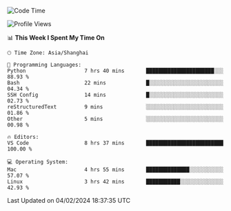 <!--START_SECTION:waka-->
![Code Time](http://img.shields.io/badge/Code%20Time-347%20hrs%208%20mins-blue)

![Profile Views](http://img.shields.io/badge/Profile%20Views-2-blue)

📊 **This Week I Spent My Time On** 

```text
🕑︎ Time Zone: Asia/Shanghai

💬 Programming Languages: 
Python                   7 hrs 40 mins       ██████████████████████░░░   88.93 % 
Bash                     22 mins             █░░░░░░░░░░░░░░░░░░░░░░░░   04.34 % 
SSH Config               14 mins             █░░░░░░░░░░░░░░░░░░░░░░░░   02.73 % 
reStructuredText         9 mins              ░░░░░░░░░░░░░░░░░░░░░░░░░   01.86 % 
Other                    5 mins              ░░░░░░░░░░░░░░░░░░░░░░░░░   00.98 % 

🔥 Editors: 
VS Code                  8 hrs 37 mins       █████████████████████████   100.00 % 

💻 Operating System: 
Mac                      4 hrs 55 mins       ██████████████░░░░░░░░░░░   57.07 % 
Linux                    3 hrs 42 mins       ███████████░░░░░░░░░░░░░░   42.93 % 
```


 Last Updated on 04/02/2024 18:37:35 UTC
<!--END_SECTION:waka-->
